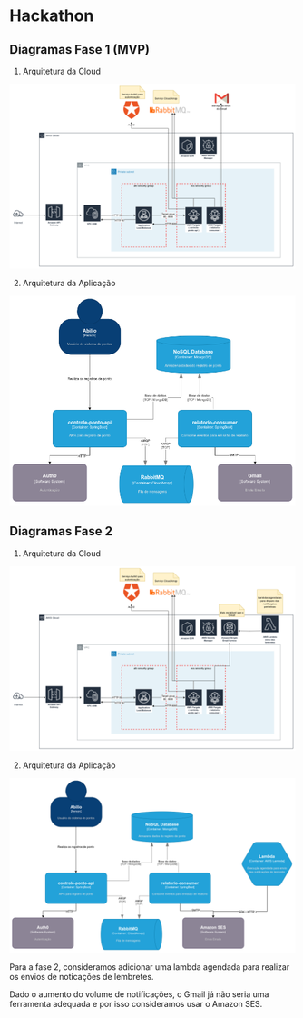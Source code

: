 # Hackathon

## Diagramas Fase 1 (MVP)

1. Arquitetura da Cloud

![infra-hackaton-ARQ Cloud-Fase1](./infra-hackaton-ARQ%20Cloud-Fase1.drawio.png)

2. Arquitetura da Aplicação

![infra-hackaton-ARQ Aplicação-Fase1](./infra-hackaton-ARQ%20Aplicação-Fase1.drawio.png)

## Diagramas Fase 2

1. Arquitetura da Cloud

![infra-hackaton-ARQ Cloud-Fase2](./infra-hackaton-ARQ%20Cloud-Fase2.drawio.png)

2. Arquitetura da Aplicação

![infra-hackaton-ARQ Aplicação-Fase2](./infra-hackaton-ARQ%20Aplicação-Fase2.drawio.png)

Para a fase 2, consideramos adicionar uma lambda agendada para realizar os envios de noticações de lembretes.

Dado o aumento do volume de notificações, o Gmail já não seria uma ferramenta adequada e por isso consideramos usar o Amazon SES.
